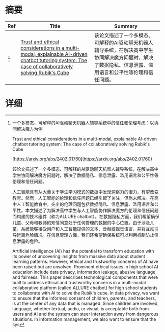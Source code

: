 # 摘要

| Ref | Title | Summary |
| --- | --- | --- |
| [^1] | [Trust and ethical considerations in a multi-modal, explainable AI-driven chatbot tutoring system: The case of collaboratively solving Rubik's Cube](https://arxiv.org/abs/2402.01760) | 该论文描述了一个多模态、可解释的AI驱动聊天机器人辅导系统，在解决高中学生协同解决魔方问题时，解决了数据隐私、信息泄露、滥用语言和公平性等伦理和信任问题。 |

# 详细

[^1]: 一个多模态、可解释的AI驱动聊天机器人辅导系统中的信任和伦理考虑：以协同解决魔方为例

    Trust and ethical considerations in a multi-modal, explainable AI-driven chatbot tutoring system: The case of collaboratively solving Rubik's Cube

    [https://arxiv.org/abs/2402.01760](https://arxiv.org/abs/2402.01760)

    该论文描述了一个多模态、可解释的AI驱动聊天机器人辅导系统，在解决高中学生协同解决魔方问题时，解决了数据隐私、信息泄露、滥用语言和公平性等伦理和信任问题。

    

    人工智能具有从大量关于学生学习模式的数据中发现洞察力的潜力，有望改变教育。然而，人工智能的伦理和信任问题已经引起了关注，但尚未解决。在高中人工智能教育中，突出的伦理问题包括数据隐私、信息泄露、滥用语言和公平性。本文描述了为解决高中学生与人工智能协作解决魔方的伦理和信任问题而构建的技术组件（称为ALLURE chatbot）。在数据隐私方面，我们希望确保儿童、父母和教师的知情同意处于任何管理的数据的中心位置。由于涉及儿童，系统能够接受用户和人工智能提供的文本、音频或视觉语言，并将互动引导远离危险情况。在信息管理方面，我们还希望确保系统可以利用机制防止信息泄露的危险。

    Artificial intelligence (AI) has the potential to transform education with its power of uncovering insights from massive data about student learning patterns. However, ethical and trustworthy concerns of AI have been raised but are unsolved. Prominent ethical issues in high school AI education include data privacy, information leakage, abusive language, and fairness. This paper describes technological components that were built to address ethical and trustworthy concerns in a multi-modal collaborative platform (called ALLURE chatbot) for high school students to collaborate with AI to solve the Rubik's cube. In data privacy, we want to ensure that the informed consent of children, parents, and teachers, is at the center of any data that is managed. Since children are involved, language, whether textual, audio, or visual, is acceptable both from users and AI and the system can steer interaction away from dangerous situations. In information management, we also want to ensure that the sys
    

